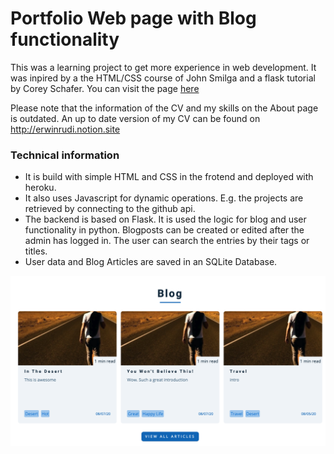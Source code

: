 # Portfolio Web page with Blog functionality
This was a learning project to get more experience in web development.
It was inpired by a the HTML/CSS course of John Smilga and a flask tutorial by Corey Schafer. 
You can visit the page [here](https://portfolio-project-er.herokuapp.com/)

Please note that the information of the CV and my skills on the About page is outdated.
An up to date version of my CV can be found on http://erwinrudi.notion.site

### Technical information
- It is build with simple HTML and CSS in the frotend and deployed with heroku.
- It also uses Javascript for dynamic operations. E.g. the projects are retrieved by connecting to the github api.
- The backend is based on Flask. It is used the logic for blog and user functionality in python.
Blogposts can be created or edited after the admin has logged in. The user can search the entries by their tags or titles.
- User data and Blog Articles are saved in an SQLite Database.

![Example image](/img/readme-example.png)
